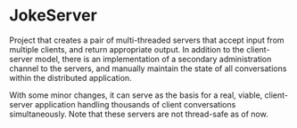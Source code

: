 # JokeServer
Project that creates a pair of multi-threaded servers that accept input from multiple clients, and return appropriate output. In addition to the client-server model, there is an implementation of a secondary administration channel to the servers, and manually maintain the state of all conversations within the distributed application.
  
With some minor changes, it can serve as the basis for a real, viable, client-server application handling thousands of client conversations simultaneously. Note that these servers are not thread-safe as of now.

